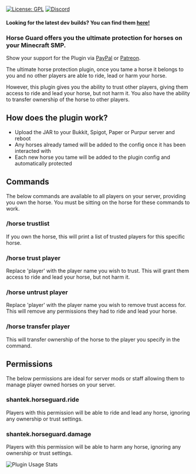 [![License: GPL](https://img.shields.io/badge/license-GPL-blue.svg)](LICENSE)
[![Discord](https://img.shields.io/discord/628396916639793152.svg?color=%237289da&label=discord)](https://shantek.co/discord)

#### Looking for the latest dev builds? You can find them [here!](https://shantek.dev/job/HorseGuard/)

### Horse Guard offers you the ultimate protection for horses on your Minecraft SMP.

Show your support for the Plugin via [PayPal](https://www.paypal.com/donate/?hosted_button_id=7KM6BVLPHSGDC) or [Patreon](https://shantek.co/patreon).

The ultimate horse protection plugin, once you tame a horse it belongs to you and no other players are able to ride, lead or harm your horse.

However, this plugin gives you the ability to trust other players, giving them access to ride and lead your horse, but not harm it. You also have the ability to transfer ownership of the horse to other players.

## How does the plugin work?

- Upload the JAR to your Bukkit, Spigot, Paper or Purpur server and reboot
- Any horses already tamed will be added to the config once it has been interacted with
- Each new horse you tame will be added to the plugin config and automatically protected

## Commands
The below commands are available to all players on your server, providing you own the horse. You must be sitting on the horse for these commands to work.

### /horse trustlist
If you own the horse, this will print a list of trusted players for this specific horse.

### /horse trust player
Replace 'player' with the player name you wish to trust. This will grant them access to ride and lead your horse, but not harm it.

### /horse untrust player
Replace 'player' with the player name you wish to remove trust access for. This will remove any permissions they had to ride and lead your horse.

### /horse transfer player
This will transfer ownership of the horse to the player you specify in the command.

## Permissions
The below permissions are ideal for server mods or staff allowing them to manage player owned horses on your server.

### shantek.horseguard.ride
Players with this permission will be able to ride and lead any horse, ignoring any ownership or trust settings.

### shantek.horseguard.damage
Players with this permission will be able to harm any horse, ignoring any ownership or trust settings.

![Plugin Usage Stats](https://bstats.org/signatures/bukkit/Horse%20Guard.svg)
